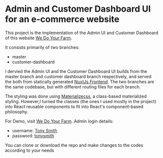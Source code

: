 # Admin and Customer Dashboard UI for an e-commerce website

This project is the implementation of the Admin UI and Customer Dashboard of this website [We Do Your Farm](https://wedoyourfarm.netlify.com).

It consists primarily of two branches:

-   master
-   customer-dashboard

I dervied the Admin UI and the Customer Dashboard UI builds from the master branch and customer dashboard branch respectively,
and served the both from statically generated [NuxtJs Frontend](https://github.com/iammrsea/ecommerce).
The two branches are the same codebase, but with different routing files for each branch.

The styling was done using [Materializecss](https://materializecss.com), a class-based materialized styling.
However,I turned the classes (the ones I used mostly in the project) into React reusable components to fit into
React's component-based philosophy.

For Demo, visit [We Do Your Farm](https://wedoyourfarm.netlify.com/admin).
Admin login details:

-   username: [Tony Smith]()
-   password: [tonysmith]()

You can clone or download the repo and make changes to the codes according to your needs
